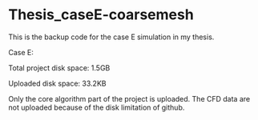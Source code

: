 # Thesis_caseE-coarsemesh
This is the backup code for the case E simulation in my thesis.

Case E:

Total project disk space: 1.5GB

Uploaded      disk space: 33.2KB

Only the core algorithm part of the project is uploaded. The CFD data are not uploaded because of the disk limitation of github.

